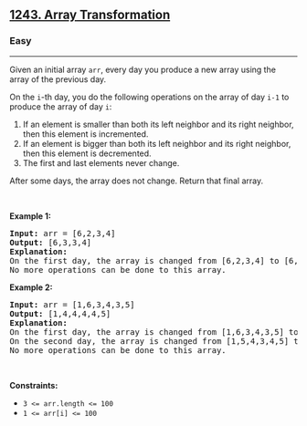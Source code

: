 <h2><a href="https://leetcode.com/problems/array-transformation/">1243. Array Transformation</a></h2><h3>Easy</h3><hr><div style="user-select: auto;"><p style="user-select: auto;">Given an initial array <code style="user-select: auto;">arr</code>, every day you produce a new array using the array of the previous day.</p>

<p style="user-select: auto;">On the <code style="user-select: auto;">i</code>-th day, you do the following operations on the array of day&nbsp;<code style="user-select: auto;">i-1</code>&nbsp;to produce the array of day <code style="user-select: auto;">i</code>:</p>

<ol style="user-select: auto;">
	<li style="user-select: auto;">If an element is smaller than both its left neighbor and its right neighbor, then this element is incremented.</li>
	<li style="user-select: auto;">If an element is bigger than both its left neighbor and its right neighbor, then this element is decremented.</li>
	<li style="user-select: auto;">The first&nbsp;and last elements never change.</li>
</ol>

<p style="user-select: auto;">After some days, the array does not change. Return that final array.</p>

<p style="user-select: auto;">&nbsp;</p>
<p style="user-select: auto;"><strong style="user-select: auto;">Example 1:</strong></p>

<pre style="user-select: auto;"><strong style="user-select: auto;">Input:</strong> arr = [6,2,3,4]
<strong style="user-select: auto;">Output:</strong> [6,3,3,4]
<strong style="user-select: auto;">Explanation: </strong>
On the first day, the array is changed from [6,2,3,4] to [6,3,3,4].
No more operations can be done to this array.
</pre>

<p style="user-select: auto;"><strong style="user-select: auto;">Example 2:</strong></p>

<pre style="user-select: auto;"><strong style="user-select: auto;">Input:</strong> arr = [1,6,3,4,3,5]
<strong style="user-select: auto;">Output:</strong> [1,4,4,4,4,5]
<strong style="user-select: auto;">Explanation: </strong>
On the first day, the array is changed from [1,6,3,4,3,5] to [1,5,4,3,4,5].
On the second day, the array is changed from [1,5,4,3,4,5] to [1,4,4,4,4,5].
No more operations can be done to this array.
</pre>

<p style="user-select: auto;">&nbsp;</p>
<p style="user-select: auto;"><strong style="user-select: auto;">Constraints:</strong></p>

<ul style="user-select: auto;">
	<li style="user-select: auto;"><code style="user-select: auto;">3 &lt;= arr.length &lt;= 100</code></li>
	<li style="user-select: auto;"><code style="user-select: auto;">1 &lt;= arr[i] &lt;= 100</code></li>
</ul>
</div>